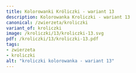 ```yaml
---
title: Kolorowanki Króliczki - wariant 13
description: Kolorowanka Kroliczki - wariant 13
canonical: /zwierzeta/kroliczki
variant_of: kroliczki
image: /kroliczki/13/kroliczki-13.svg
pdf: /kroliczki/13/kroliczki-13.pdf
tags:
- zwierzeta
- kroliczki
alt: "kroliczki kolorowanka - wariant 13"
---
```

